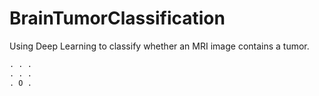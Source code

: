 # BrainTumorClassification
Using Deep Learning to classify whether an MRI image contains a tumor.

```python
. . . 
. . . 
. O . 
```